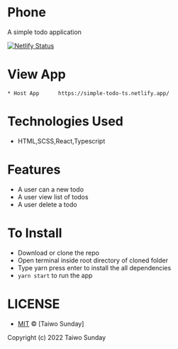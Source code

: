 # Phone 
A simple todo application 

[![Netlify Status](https://api.netlify.com/api/v1/badges/c304c6a5-34dc-4cbc-bc29-e1f7ea49e56e/deploy-status)](https://app.netlify.com/sites/brilliant-bombolone-85a4e5/deploys)

# View App
    * Host App      https://simple-todo-ts.netlify.app/


# Technologies Used
   * HTML,SCSS,React,Typescript
# Features
   * A user can a new todo
   * A user view list of todos
   * A user delete a todo
# To Install
* Download or clone the repo
* Open terminal inside root directory of cloned folder
* Type yarn press enter to install the all dependencies
* `yarn start` to run the app 

# LICENSE
* [MIT](./LICENSE) © [Taiwo Sunday]

Copyright (c) 2022 Taiwo Sunday
